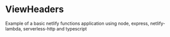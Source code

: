 # ViewHeaders

Example of a basic netlify functions application using node, express, netlify-lambda, serverless-http and typescript
